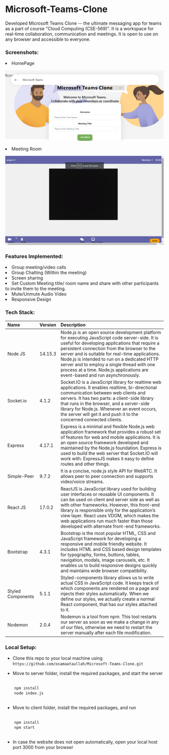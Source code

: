 # Microsoft-Teams-Clone
Developed Microsoft Teams Clone -- the ultimate messaging app for teams as a part of course "Cloud Computing (CSE-569)".
It is a workspace for real-time collaboration, communication and meetings. It is open to use on any browser and accessible to everyone.

### Screenshots:
<li> HomePage <br>

![hompage](screenshots/homepage.png)

<li> Meeting Room <br>

![meeting](screenshots/meets.png)

### Features Implemented:
<li> Group meeting/video calls
<li> Group Chatting (Within the meeting)
<li> Screen sharing
<li> Set Custom Meeting title/ room name and share with other participants to invite them to the meeting.
<li> Mute/Unmute Audio Video
<li> Responsive Design

### Tech Stack:
| Name | Version | Description
| ------ | ------ | ------ |
| Node JS | 14.15.3 | Node.js is an open source development platform for executing JavaScript code server-side. It is useful for developing applications that require a persistent connection from the browser to the server and is suitable for real-time applications. Node.js is intended to run on a dedicated HTTP server and to employ a single thread with one process at a time. Node.js applications are event-based and run asynchronously.  |
| Socket.io | 4.1.2 | Socket.IO is a JavaScript library for realtime web applications. It enables realtime, bi-directional communication between web clients and servers. It has two parts: a client-side library that runs in the browser, and a server-side library for Node.js. Whenever an event occurs, the server will get it and push it to the concerned connected clients. |
| Express | 4.17.1 | Express is a minimal and flexible Node.js web application framework that provides a robust set of features for web and mobile applications. It is an open source framework developed and maintained by the Node.js foundation. Express is used to build the web server that Socket.IO will work with. ExpressJS makes it easy to define routes and other things. |
| Simple-Peer | 9.7.2 | It is a concise, node.js style API for WebRTC. It allows peer to peer connection and supports video/voice streams. |
| React JS | 17.0.2 | ReactJS is JavaScript library used for building user interfaces or reusable UI components. It can be used on client and server side as well as with other frameworks. However, this front-end library is responsible only for the application’s view layer. React uses VDOM, which makes the web applications run much faster than those developed with alternate front-end frameworks.|
| Bootstrap | 4.3.1 | Bootstrap is the most popular HTML, CSS and JavaScript framework for developing a responsive and mobile friendly website. It includes HTML and CSS based design templates for typography, forms, buttons, tables, navigation, modals, image carousels, etc. It enables us to build responsive designs quickly and maintains wide browser compatibility. |
| Styled Components | 5.1.1 | Styled-components library allows us to write actual CSS in JavaScript code. It keeps track of which components are rendered on a page and injects their styles automatically. When we define our styles, we actually create a normal React component, that has our styles attached to it.|
| Nodemon | 2.0.4 | Nodemon is a tool from npm. This tool restarts our server as soon as we make a change in any of our files, otherwise we need to restart the server manually after each file modification. |

### Local Setup:

- Clone this repo to your local machine using `https://github.com/osamaataullah/Microsoft-Teams-Clone.git`

- Move to server folder, install the required packages, and start the server
<pre>
  <code>
    npm install
    node index.js
  </code>
</pre>

- Move to client folder, install the required packages, and run
<pre>
  <code>
    npm install
    npm start
  </code>
</pre>

- In case the website does not open automatically, open your local host port 3000 from your browser

